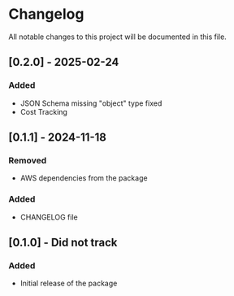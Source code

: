 # Changelog
All notable changes to this project will be documented in this file.

## [0.2.0] - 2025-02-24
### Added
- JSON Schema missing "object" type fixed
- Cost Tracking

## [0.1.1] - 2024-11-18
### Removed
- AWS dependencies from the package

### Added
- CHANGELOG file

## [0.1.0] - Did not track
### Added
- Initial release of the package